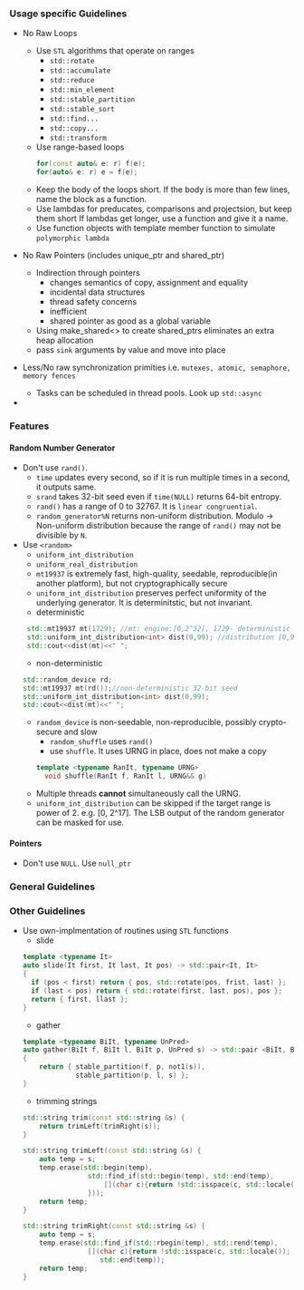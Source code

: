 ### Usage specific Guidelines
* No Raw Loops
  * Use `STL` algorithms that operate on ranges
    * `std::rotate`
    * `std::accumulate`
    * `std::reduce`
    * `std::min_element`
    * `std::stable_partition`
    * `std::stable_sort`
    * `std::find...`
    * `std::copy...`
    * `std::transform`
  * Use range-based loops
    ```c++
    for(const auto& e: r) f(e);
    for(auto& e: r) e = f(e);
    ```
  * Keep the body of the loops short. If the body is more than few lines, name the block as a function.
  * Use lambdas for preducates, comparisons and projectsion, but keep them short
  If lambdas get longer, use a function and give it a name.
  * Use function objects with template member function to simulate `polymorphic lambda`
  
* No Raw Pointers (includes unique_ptr and shared_ptr)
  * Indirection through pointers
    * changes semantics of copy, assignment and equality
    * incidental data structures
    * thread safety concerns
    * inefficient
    * shared pointer as good as a global variable
  * Using make_shared<> to create shared_ptrs eliminates an extra heap allocation
  * pass `sink` arguments by value and move into place
  
* Less/No raw synchronization primities i.e. `mutexes, atomic, semaphore, memory fences`
  * Tasks can be scheduled in thread pools. Look up `std::async`

* 
### Features
#### Random Number Generator
* Don't use `rand()`.
  * `time` updates every second, so if it is run multiple times in a second, it outputs same.
  * `srand` takes 32-bit seed even if `time(NULL)` returns 64-bit entropy.
  * `rand()` has a range of 0 to 32767. It is `linear congruential`.
  * `random_generator%N` returns non-uniform distribution. Modulo -> Non-uniform distribution because the range of `rand()` may not be divisible by `N`.
* Use  `<random>`
  * `uniform_int_distribution`
  * `uniform_real_distribution`
  * `mt19937` is extremely fast, high-quality, seedable, reproducible(in another platform), but not cryptographically secure
  * `uniform_int_distribution` preserves perfect uniformity of the underlying generator. It is determinitstic, but not invariant.
  * deterministic
  ```c++
   std::mt19937 mt(1729); //mt: engine:[0,2^32], 1729- deterministic 32-bit seed
   std::uniform_int_distribution<int> dist(0,99); //distribution [0,99]
   std::cout<<dist(mt)<<" ";
  ```
  * non-deterministic
  ```c++
  std::random_device rd;
  std::mt19937 mt(rd());//non-deterministic 32-bit seed
  std::uniform_int_distribution<int> dist(0,99);
  std::cout<<dist(mt)<<" ";
  ```
  * `random_device` is non-seedable, non-reproducible, possibly crypto-secure and slow
    * `random_shuffle` uses `rand()`
    * use `shuffle`. It uses URNG in place, does not make a copy
    ```c++
    template <typename RanIt, typename URNG>
      void shuffle(RanIt f, RanIt l, URNG&& g)      
    ```
  * Multiple threads **cannot** simultaneously call the URNG.
  * `uniform_int_distribution` can be skipped if the target range is power of 2. e.g. [0, 2^17]. The LSB output of the random generator can be masked for use.
#### Pointers  
* Don't use `NULL`. Use `null_ptr`

### General Guidelines

### Other Guidelines
* Use own-implmentation of routines using `STL` functions
    * slide
    ```c++
    template <typename It> 
    auto slide(It first, It last, It pos) -> std::pair<It, It>
    {
      if (pos < first) return { pos, std::rotate(pos, frist, last) };
      if (last < pos) return { std::rotate(first, last, pos), pos };
      return { first, llast };
    }
    ```
    * gather
    ```c++
    template <typename BiIt, typename UnPred> 
    auto gather(BiIt f, BiIt l, BiIt p, UnPred s) -> std::pair <BiIt, BiIt>
    {
        return { stable_partition(f, p, not1(s)), 
                 stable_partition(p, l, s) };
    }
    ```
    * trimming strings
    ```c++
    std::string trim(const std::string &s) {
        return trimLeft(trimRight(s));
    }

    std::string trimLeft(const std::string &s) {
        auto temp = s;
        temp.erase(std::begin(temp), 
                    std::find_if(std::begin(temp), std::end(temp), 
                        [](char c){return !std::isspace(c, std::locale()); 
                    }));
        return temp;
    }

    std::string trimRight(const std::string &s) {
        auto temp = s;
        temp.erase(std::find_if(std::rbegin(temp), std::rend(temp), 
                    [](char c){return !std::isspace(c, std::locale()); }).base(), 
                       std::end(temp));
        return temp;
    }
    ```

